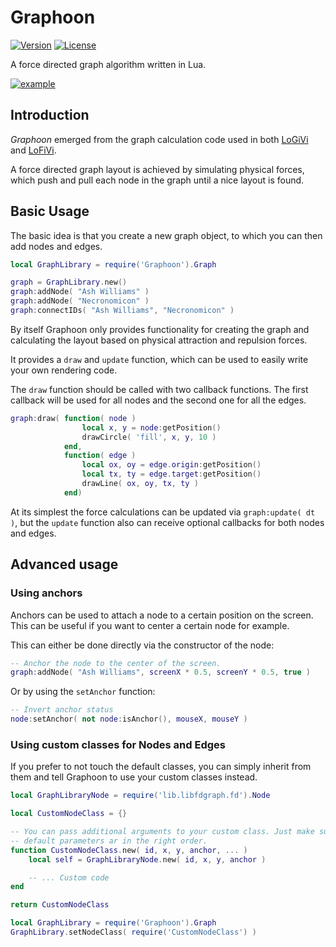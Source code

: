 # Graphoon
[![Version](https://img.shields.io/badge/Version-1.0.1-blue.svg)](https://github.com/rm-code/Graphoon/releases/latest)
[![License](http://img.shields.io/badge/Licence-MIT-brightgreen.svg)](LICENSE.md)

A force directed graph algorithm written in Lua.

[![example](https://cloud.githubusercontent.com/assets/11627131/12313149/44ea06a0-ba65-11e5-82d0-4867022fbdf5.gif)](http://rm-code.github.io/Graphoon/)

## Introduction

_Graphoon_ emerged from the graph calculation code used in both [LoGiVi](https://github.com/rm-code/logivi) and [LoFiVi](https://github.com/rm-code/lofivi).

A force directed graph layout is achieved by simulating physical forces, which push and pull each node in the graph until a nice layout is found.

## Basic Usage

The basic idea is that you create a new graph object, to which you can then add nodes and edges.

```lua
local GraphLibrary = require('Graphoon').Graph

graph = GraphLibrary.new()
graph:addNode( "Ash Williams" )
graph:addNode( "Necronomicon" )
graph:connectIDs( "Ash Williams", "Necronomicon" )
```

By itself Graphoon only provides functionality for creating the graph and calculating the layout based on physical attraction and repulsion forces.

It provides a ```draw``` and ```update``` function, which can be used to easily write your own rendering code.

The ```draw``` function should be called with two callback functions. The first callback will be used for all nodes and the second one for all the edges.

```lua
graph:draw( function( node )
				local x, y = node:getPosition()
				drawCircle( 'fill', x, y, 10 )
			end,
			function( edge )
				local ox, oy = edge.origin:getPosition()
				local tx, ty = edge.target:getPosition()
				drawLine( ox, oy, tx, ty )
			end)
```

At its simplest the force calculations can be updated via ```graph:update( dt )```, but the ```update``` function also can receive optional callbacks for both nodes and edges.

## Advanced usage

### Using anchors

Anchors can be used to attach a node to a certain position on the screen. This can be useful if you want to center a certain node for example.

This can either be done directly via the constructor of the node:

```lua
-- Anchor the node to the center of the screen.
graph:addNode( "Ash Williams", screenX * 0.5, screenY * 0.5, true )
```

Or by using the ```setAnchor``` function:

```lua
-- Invert anchor status
node:setAnchor( not node:isAnchor(), mouseX, mouseY )
```

### Using custom classes for Nodes and Edges

If you prefer to not touch the default classes, you can simply inherit from them and tell Graphoon to use your custom classes instead.

```lua
local GraphLibraryNode = require('lib.libfdgraph.fd').Node

local CustomNodeClass = {}

-- You can pass additional arguments to your custom class. Just make sure the
-- default parameters ar in the right order.
function CustomNodeClass.new( id, x, y, anchor, ... )
    local self = GraphLibraryNode.new( id, x, y, anchor )

	-- ... Custom code
end

return CustomNodeClass
```

```lua
local GraphLibrary = require('Graphoon').Graph
GraphLibrary.setNodeClass( require('CustomNodeClass') )
```
